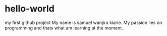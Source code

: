 # hello-world
my first github project
My name is samuel wanjiru kiarie. My passion lies on programming and thats what am learning at the moment. 
